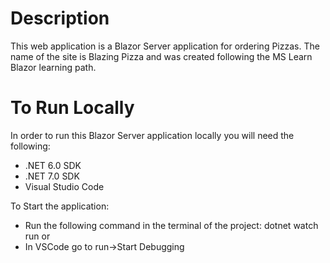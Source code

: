 # Description

This web application is a Blazor Server application for ordering Pizzas. The name of the site is Blazing Pizza and was created following the MS Learn Blazor learning path.

# To Run Locally

In order to run this Blazor Server application locally you will need the following:

- .NET 6.0 SDK
- .NET 7.0 SDK
- Visual Studio Code

To Start the application:

- Run the following command in the terminal of the project: dotnet watch run
  or
- In VSCode go to run->Start Debugging
